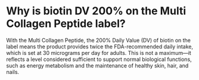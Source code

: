 # Why is biotin DV 200% on the Multi Collagen Peptide label?

With the Multi Collagen Peptide, the 200% Daily Value (DV) of biotin on the label means the product provides twice the FDA-recommended daily intake, which is set at 30 micrograms per day for adults. This is not a maximum—it reflects a level considered sufficient to support normal biological functions, such as energy metabolism and the maintenance of healthy skin, hair, and nails.